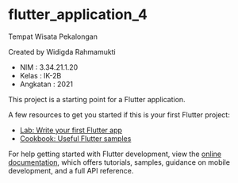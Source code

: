 # flutter_application_4

Tempat Wisata Pekalongan

Created by Widigda Rahmamukti
- NIM : 3.34.21.1.20
- Kelas : IK-2B
- Angkatan : 2021

This project is a starting point for a Flutter application.

A few resources to get you started if this is your first Flutter project:

- [Lab: Write your first Flutter app](https://docs.flutter.dev/get-started/codelab)
- [Cookbook: Useful Flutter samples](https://docs.flutter.dev/cookbook)

For help getting started with Flutter development, view the
[online documentation](https://docs.flutter.dev/), which offers tutorials,
samples, guidance on mobile development, and a full API reference.
